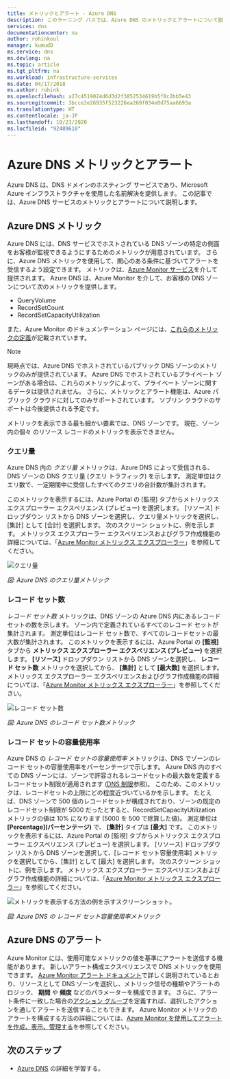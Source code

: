 ```yaml
---
title: メトリックとアラート - Azure DNS
description: このラーニング パスでは、Azure DNS のメトリックとアラートについて説明します。
services: dns
documentationcenter: na
author: rohinkoul
manager: kumudD
ms.service: dns
ms.devlang: na
ms.topic: article
ms.tgt_pltfrm: na
ms.workload: infrastructure-services
ms.date: 04/17/2018
ms.author: rohink
ms.openlocfilehash: a27c4519024d6d3d2f3852534619b5f8c2bb5e43
ms.sourcegitcommit: 3bcce2e26935f523226ea269f034e0d75aa6693a
ms.translationtype: HT
ms.contentlocale: ja-JP
ms.lasthandoff: 10/23/2020
ms.locfileid: "92489610"
---
```

# <a name="azure-dns-metrics-and-alerts"></a>Azure DNS メトリックとアラート
Azure DNS は、DNS ドメインのホスティング サービスであり、Microsoft Azure インフラストラクチャを使用した名前解決を提供します。 この記事では、Azure DNS サービスのメトリックとアラートについて説明します。

## <a name="azure-dns-metrics"></a>Azure DNS メトリック

Azure DNS には、DNS サービスでホストされている DNS ゾーンの特定の側面をお客様が監視できるようにするためのメトリックが用意されています。 さらに、Azure DNS メトリックを使用して、関心のある条件に基づいてアラートを受信するよう設定できます。 メトリックは、[Azure Monitor サービス](../azure-monitor/index.yml)を介して提供されます。 Azure DNS は、Azure Monitor を介して、お客様の DNS ゾーンについて次のメトリックを提供します。

-   QueryVolume
-   RecordSetCount
-   RecordSetCapacityUtilization

また、Azure Monitor のドキュメンテーション ページには、[これらのメトリックの定義](../azure-monitor/platform/metrics-supported.md#microsoftnetworkdnszones)が記載されています。
>[!NOTE]
> 現時点では、Azure DNS でホストされているパブリック DNS ゾーンのメトリックのみが提供されています。 Azure DNS でホストされているプライベート ゾーンがある場合は、これらのメトリックによって、プライベート ゾーンに関するデータは提供されません。 さらに、メトリックとアラート機能は、Azure パブリック クラウドに対してのみサポートされています。 ソブリン クラウドのサポートは今後提供される予定です。 

メトリックを表示できる最も細かい要素では、DNS ゾーンです。 現在、ゾーン内の個々 のリソース レコードのメトリックを表示できません。

### <a name="query-volume"></a>クエリ量

Azure DNS 内の *クエリ量* メトリックは、Azure DNS によって受信される、DNS ゾーンの DNS クエリ量 (クエリ トラフィック) を示します。 測定単位はクエリ数で、一定期間中に受信したすべてのクエリの合計数が集計されます。 

このメトリックを表示するには、Azure Portal の [監視] タブからメトリックス エクスプローラー エクスペリエンス (プレビュー) を選択します。 [リソース] ドロップダウン リストから DNS ゾーンを選択し、クエリ量メトリックを選択し、[集計] として [合計] を選択します。 次のスクリーン ショットに、例を示します。  メトリックス エクスプローラー エクスペリエンスおよびグラフ作成機能の詳細については、「[Azure Monitor メトリックス エクスプローラー](../azure-monitor/platform/metrics-charts.md)」を参照してください。

![クエリ量](./media/dns-alerts-metrics/dns-metrics-query-volume.png)

*図: Azure DNS のクエリ量メトリック*

### <a name="record-set-count"></a>レコード セット数
*レコード セット数* メトリックは、DNS ゾーンの Azure DNS 内にあるレコード セットの数を示します。 ゾーン内で定義されているすべてのレコード セットが集計されます。 測定単位はレコード セット数で、すべてのレコードセットの最大数が集計されます。 このメトリックを表示するには、Azure Portal の **[監視]** タブから **メトリックス エクスプローラー エクスペリエンス (プレビュー)** を選択します。 **[リソース]** ドロップダウン リストから DNS ゾーンを選択し、 **レコード セット数** メトリックを選択してから、 **[集計]** として **[最大数]** を選択します。 メトリックス エクスプローラー エクスペリエンスおよびグラフ作成機能の詳細については、「[Azure Monitor メトリックス エクスプローラー](../azure-monitor/platform/metrics-charts.md)」を参照してください。 

![レコード セット数](./media/dns-alerts-metrics/dns-metrics-record-set-count.png)

*図: Azure DNS のレコード セット数メトリック*


### <a name="record-set-capacity-utilization"></a>レコード セットの容量使用率
Azure DNS の *レコード セットの容量使用率* メトリックは、DNS でゾーンのレコード セットの容量使用率をパーセンテージで示します。 Azure DNS 内のすべての DNS ゾーンには、ゾーンで許容されるレコードセットの最大数を定義するレコードセット制限が適用されます ([DNS 制限](dns-zones-records.md#limits)参照)。 このため、このメトリックは、レコードセットの上限にどの程度近づいているかを示します。 たとえば、DNS ゾーンで 500 個のレコードセットが構成されており、ゾーンの既定のレコードセット制限が 5000 だったとすると、RecordSetCapacityUtilization メトリックの値は 10% になります (5000 を 500 で除算した値)。 測定単位は **[Percentage]\(パーセンテージ\)** で、 **[集計]** タイプは **[最大]** です。 このメトリックを表示するには、Azure Portal の [監視] タブからメトリックス エクスプローラー エクスペリエンス (プレビュー) を選択します。 [リソース] ドロップダウン リストから DNS ゾーンを選択して、[レコード セット容量使用率] メトリックを選択してから、[集計] として [最大] を選択します。 次のスクリーン ショットに、例を示します。 メトリックス エクスプローラー エクスペリエンスおよびグラフ作成機能の詳細については、「[Azure Monitor メトリックス エクスプローラー](../azure-monitor/platform/metrics-charts.md)」を参照してください。 

![メトリックを表示する方法の例を示すスクリーンショット。](./media/dns-alerts-metrics/dns-metrics-record-set-capacity-uitlization.png)

*図: Azure DNS の レコード セット容量使用率メトリック*

## <a name="alerts-in-azure-dns"></a>Azure DNS のアラート
Azure Monitor には、使用可能なメトリックの値を基準にアラートを送信する機能があります。 新しいアラート構成エクスペリエンスで DNS メトリックを使用できます。 [Azure Monitor アラート ドキュメント](../monitoring-and-diagnostics/monitor-alerts-unified-usage.md)で詳しく説明されているとおり、リソースとして DNS ゾーンを選択し、メトリック信号の種類やアラートのロジック、 **期間** や **頻度** などのパラメーターを構成できます。 さらに、アラート条件に一致した場合の[アクション グループ](../azure-monitor/platform/action-groups.md)を定義すれば、選択したアクションを通してアラートを送信することもできます。 Azure Monitor メトリックのアラートを構成する方法の詳細については、[Azure Monitor を使用してアラートを作成、表示、管理する](../monitoring-and-diagnostics/monitor-alerts-unified-usage.md)を参照してください。 

## <a name="next-steps"></a>次のステップ
- [Azure DNS](dns-overview.md) の詳細を学習する。
